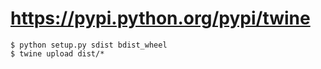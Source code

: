 # https://pypi.python.org/pypi/twine

    $ python setup.py sdist bdist_wheel
    $ twine upload dist/*
